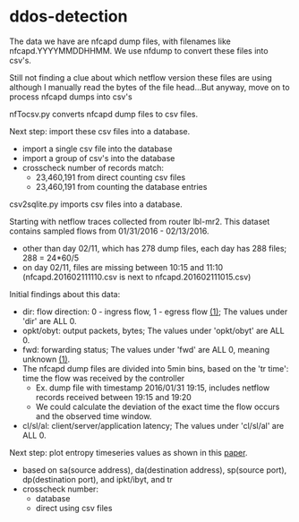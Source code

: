 # ddos-detection

The data we have are nfcapd dump files, with filenames like nfcapd.YYYYMMDDHHMM. We use nfdump to convert these files into csv's.

Still not finding a clue about which netflow version these files are using although I manually read the bytes of the file head...But anyway, move on to process nfcapd dumps into csv's

nfTocsv.py converts nfcapd dump files to csv files.

Next step: import these csv files into a database. 
- import a single csv file into the database
- import a group of csv's into the database
 - crosscheck number of records match: 
   - 23,460,191 from direct counting csv files
   - 23,460,191 from counting the database entries

csv2sqlite.py imports csv files into a database.

Starting with netflow traces collected from router lbl-mr2. This dataset contains sampled flows from 01/31/2016 - 02/13/2016.
- other than day 02/11, which has 278 dump files, each day has 288 files; 288 = 24*60/5
- on day 02/11, files are missing between 10:15 and 11:10 (nfcapd.201602111110.csv is next to nfcapd.201602111015.csv)

Initial findings about this data:
- dir: flow direction: 0 - ingress flow, 1 - egress flow [(1)]; The values under 'dir' are ALL 0. 
- opkt/obyt: output packets, bytes; The values under 'opkt/obyt' are ALL 0.
- fwd: forwarding status; The values under 'fwd' are ALL 0, meaning unknown [(1)].
- The nfcapd dump files are divided into 5min bins, based on the 'tr time': time the flow was received by the controller
   - Ex. dump file with timestamp 2016/01/31 19:15, includes netflow records received between 19:15 and 19:20
   - We could calculate the deviation of the exact time the flow occurs and the observed time window.
- cl/sl/al: client/server/application latency; The values under 'cl/sl/al' are ALL 0.

[(1)]:http://www.cisco.com/en/US/technologies/tk648/tk362/technologies_white_paper09186a00800a3db9.html

Next step: plot entropy timeseries values as shown in this [paper](https://users.ece.cmu.edu/~vsekar/papers/imcfp04-nychis.pdf).
- based on sa(source address), da(destination address), sp(source port), dp(destination port), and ipkt/ibyt, and tr
- crosscheck number:
   - database
   - direct using csv files

